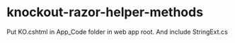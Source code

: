 knockout-razor-helper-methods
=============================
Put KO.cshtml in App_Code folder in web app root. And include StringExt.cs